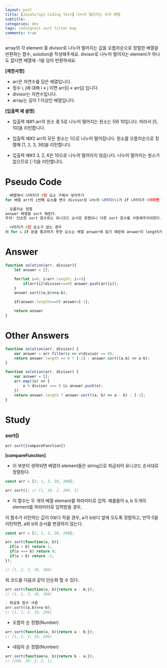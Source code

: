```yaml
---  
layout: post  
title: [JavaScript Coding Test] 나누어 떨어지는 숫자 배열
subtitle: 
categories: dev  
tags: codingtest sort filter map
comments: true  
--- 
```

array의 각 element 중 divisor로 나누어 떨어지는 값을 오름차순으로 정렬한 배열을 반환하는 함수, solution을 작성해주세요.
divisor로 나누어 떨어지는 element가 하나도 없다면 배열에 -1을 담아 반환하세요.

**[제한사항]**
- arr은 자연수를 담은 배열입니다.
- 정수 i, j에 대해 i ≠ j 이면 arr[i] ≠ arr[j] 입니다.
- divisor는 자연수입니다.
- array는 길이 1 이상인 배열입니다.

**[입출력 예 설명]**
- 입출력 예#1
arr의 원소 중 5로 나누어 떨어지는 원소는 5와 10입니다. 따라서 [5, 10]을 리턴합니다.

- 입출력 예#2
arr의 모든 원소는 1으로 나누어 떨어집니다. 원소를 오름차순으로 정렬해 [1, 2, 3, 36]을 리턴합니다.

- 입출력 예#3
3, 2, 6은 10으로 나누어 떨어지지 않습니다. 나누어 떨어지는 원소가 없으므로 [-1]을 리턴합니다.

# Pseudo Code

```javascript
- 배열에서 나머지가 0인 요소 구해서 넣어주기
for 배열 arr의 i번째 요소를 변수 divisor로 나누어 나머지(%)가 if 나머지가 0이라면 배열 answer에 i번째 요소를 psuh.

- 오름차순 정렬
answer 배열을 sort 해준다.
주의! 단순한 sort 함수로는 유니코드 순서로 정렬되니 다른 sort 함수를 사용해주어야한다. (ex. 단순 sort 정렬시 10보다 2가 뒤에 나온다.)

- 나머지가 0인 요소가 없는 경우
위 for & if 문을 통과하지 못한 요소는 배열 answer에 없기 때문에 answer의 length가 0인 경우 answer은 [-1]
```

# Answer

```javascript
function solution(arr, divisor){
    let answer = [];

    for(let i=0; i<arr.length; i++){
        if(arr[i]%divisor===0) answer.push(arr[i]);
    }
    answer.sort((a,b)=>a-b);

    if(answer.length===0) answer=[-1];

    return answer
}
```

# Other Answers

```javascript
function solution(arr, divisor) {
    var answer = arr.filter(v => v%divisor == 0);
    return answer.length == 0 ? [-1] : answer.sort((a,b) => a-b);
}
```

```javascript
function solution(arr, divisor) {
    var answer = [];
    arr.map((o) => {
        o % divisor === 0 && answer.push(o);
    })
    return answer.length ? answer.sort((a, b) => a - b) : [-1];
}
```

# Study

### sort()

```javascript
arr.sort([compareFunction])
```
**[compareFunction]**
- 이 부분이 생략되면 배열의 element들은 string으로 취급되어 유니코드 순서대로 정렬된다.

```javascript
const arr = [2, 1, 3, 10, 200];

arr.sort(); // [1, 10, 2, 200, 3]
```

- 이 함수는 두 개의 배열 element를 파라미터로 입력. 예를들어 a, b 두개의 element를 파라미터로 입력받을 경우,

이 함수가 리턴하는 값이 0보다 작을 경우,  a가 b보다 앞에 오도록 정렬하고, 만약 0을 리턴하면, a와 b의 순서를 변경하지 않는다.

```javascript
const arr = [2, 1, 3, 10, 200];

arr.sort(function(a, b){
  if(a > b) return 1;
  if(a === b) return 0;
  if(a < b) return -1;
}); 

// [1, 2, 3, 10, 200]
```

위 코드를 다음과 같이 단순화 할 수 있다.

```javascript
arr.sort(function(a, b){return a - b;});
// [1, 2, 3, 10, 200]

- 화살표 함수 사용
arr.sort((a,b)=>a-b);
// [1, 2, 3, 10, 200]
```

- 오름차 순 정렬(Number)

```javascript
arr.sort(function(a, b){return a - b;});
// [1, 2, 3, 10, 200]
```

- 내림차 순 정렬(Number)

```javascript
arr.sort(function(a, b){return b - a;});
// [200, 10, 3, 2, 1]
```
